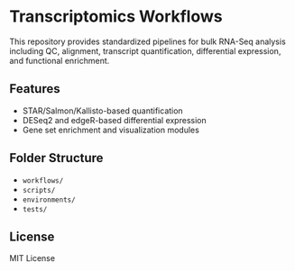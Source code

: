 # Transcriptomics Workflows

This repository provides standardized pipelines for bulk RNA-Seq analysis including QC, alignment, transcript quantification, differential expression, and functional enrichment.

## Features
- STAR/Salmon/Kallisto-based quantification
- DESeq2 and edgeR-based differential expression
- Gene set enrichment and visualization modules

## Folder Structure
- `workflows/`
- `scripts/`
- `environments/`
- `tests/`

## License
MIT License
